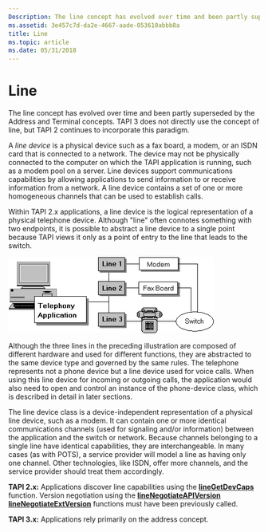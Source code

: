 ```yaml
---
Description: The line concept has evolved over time and been partly superseded by the Address and Terminal concepts. TAPI 3 does not directly use the concept of line, but TAPI 2 continues to incorporate this paradigm.
ms.assetid: 3e457c7d-da2e-4667-aade-053610abbb8a
title: Line
ms.topic: article
ms.date: 05/31/2018
---
```


# Line

The line concept has evolved over time and been partly superseded by the Address and Terminal concepts. TAPI 3 does not directly use the concept of line, but TAPI 2 continues to incorporate this paradigm.

A *line device* is a physical device such as a fax board, a modem, or an ISDN card that is connected to a network. The device may not be physically connected to the computer on which the TAPI application is running, such as a modem pool on a server. Line devices support communications capabilities by allowing applications to send information to or receive information from a network. A line device contains a set of one or more homogeneous channels that can be used to establish calls.

Within TAPI 2.x applications, a line device is the logical representation of a physical telephone device. Although "line" often connotes something with two endpoints, it is possible to abstract a line device to a single point because TAPI views it only as a point of entry to the line that leads to the switch.

![line devices](images/ch0501.png)

Although the three lines in the preceding illustration are composed of different hardware and used for different functions, they are abstracted to the same device type and governed by the same rules. The telephone represents not a phone device but a line device used for voice calls. When using this line device for incoming or outgoing calls, the application would also need to open and control an instance of the phone-device class, which is described in detail in later sections.

The line device class is a device-independent representation of a physical line device, such as a modem. It can contain one or more identical communications channels (used for signaling and/or information) between the application and the switch or network. Because channels belonging to a single line have identical capabilities, they are interchangeable. In many cases (as with POTS), a service provider will model a line as having only one channel. Other technologies, like ISDN, offer more channels, and the service provider should treat them accordingly.

**TAPI 2.x:** Applications discover line capabilities using the [**lineGetDevCaps**](https://msdn.microsoft.com/en-us/library/ms735735(v=VS.85).aspx) function. Version negotiation using the [**lineNegotiateAPIVersion**](https://msdn.microsoft.com/en-us/library/ms736002(v=VS.85).aspx) [**lineNegotiateExtVersion**](https://msdn.microsoft.com/en-us/library/ms736003(v=VS.85).aspx) functions must have been previously called.

**TAPI 3.x:** Applications rely primarily on the address concept.

 

 



